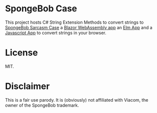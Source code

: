 # SpongeBob Case
This project hosts C# String Extension Methods to convert strings to [SpongeBob Sarcasm Case](https://knowyourmeme.com/memes/mocking-spongebob) a [Blazor WebAssembly app](https://gfs.github.io/SpongeBobCase/) an [Elm App](https://gfs.github.io/SpongeBobCase/elm) and a [Javascript App](https://gfs.github.io/SpongeBobCase/JS/) to convert strings in your browser.

# License
MIT.

# Disclaimer
This is a fair use parody. It is (obviously) not affiliated with Viacom, the owner of the SpongeBob trademark.